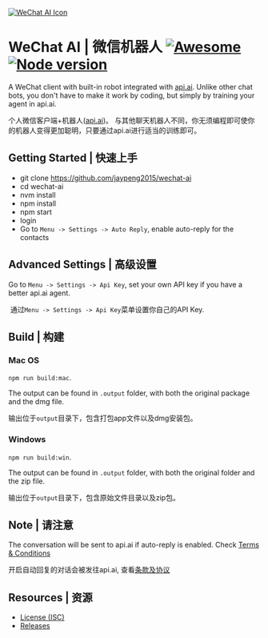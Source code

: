 [![WeChat AI Icon](https://raw.githubusercontent.com/jaypeng2015/wechat-ai/master/assets/icons/png/wechat-ai.96x96.png)](https://jaypeng2015.github.io/wechat-ai/)
# WeChat AI | 微信机器人 [![Awesome](https://cdn.rawgit.com/sindresorhus/awesome/d7305f38d29fed78fa85652e3a63e154dd8e8829/media/badge.svg)](https://github.com/sindresorhus/awesome) [![Node version](https://img.shields.io/badge/node-_8.1.4-green.svg?style=flat)](http://nodejs.org/download/)

A WeChat client with built-in robot integrated with [api.ai](https://api.ai). 
Unlike other chat bots, you don't have to make it work by coding, but simply by training your agent in api.ai.

个人微信客户端+机器人([api.ai](https://api.ai))。
与其他聊天机器人不同，你无须编程即可使你的机器人变得更加聪明，只要通过api.ai进行适当的训练即可。

## Getting Started | 快速上手

  - git clone https://github.com/jaypeng2015/wechat-ai
  - cd wechat-ai
  - nvm install
  - npm install
  - npm start
  - login
  - Go to `Menu -> Settings -> Auto Reply`, enable auto-reply for the contacts

## Advanced Settings | 高级设置

  Go to `Menu -> Settings -> Api Key`, set your own API key if you have a better api.ai agent.
  
  通过`Menu -> Settings -> Api Key`菜单设置你自己的API Key.

## Build | 构建

### Mac OS

  `npm run build:mac`.

  The output can be found in `.output` folder, with both the original package and the dmg file.

  输出位于`output`目录下，包含打包app文件以及dmg安装包。

### Windows

  `npm run build:win`.

  The output can be found in `.output` folder, with both the original folder and the zip file.

  输出位于`output`目录下，包含原始文件目录以及zip包。

## Note | 请注意

  The conversation will be sent to api.ai if auto-reply is enabled.
  Check [Terms & Conditions](https://api.ai/terms/)

  开启自动回复的对话会被发往api.ai, 查看[条款及协议](https://api.ai/terms/)

## Resources | 资源
  
  * [License (ISC)][license]
  * [Releases][releases]
   
[license]: ./LICENSE.md
[releases]: https://github.com/jaypeng2015/wechat-ai/releases
    

